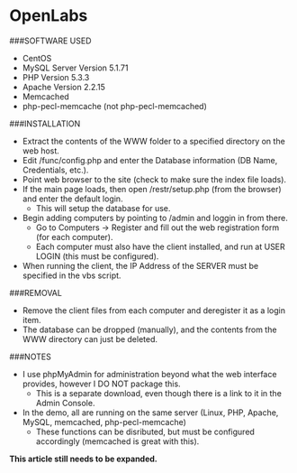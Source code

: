 OpenLabs
========

###SOFTWARE USED
- CentOS  
- MySQL Server Version 5.1.71  
- PHP Version 5.3.3  
- Apache Version 2.2.15  
- Memcached  
- php-pecl-memcache (not php-pecl-memcached)  

###INSTALLATION
- Extract the contents of the WWW folder to a specified directory on the web host.  
- Edit /func/config.php and enter the Database information (DB Name, Credentials, etc.).  
- Point web browser to the site (check to make sure the index file loads).  
- If the main page loads, then open /restr/setup.php (from the browser) and enter the default login.  
  - This will setup the database for use.  
- Begin adding computers by pointing to /admin and loggin in from there.  
  - Go to Computers -> Register and fill out the web registration form (for each computer).  
  - Each computer must also have the client installed, and run at USER LOGIN (this must be configured).  
- When running the client, the IP Address of the SERVER must be specified in the vbs script.

###REMOVAL
- Remove the client files from each computer and deregister it as a login item.  
- The database can be dropped (manually), and the contents from the WWW directory can just be deleted.  

###NOTES
- I use phpMyAdmin for administration beyond what the web interface provides, however I DO NOT package this.  
  - This is a separate download, even though there is a link to it in the Admin Console.  
- In the demo, all are running on the same server (Linux, PHP, Apache, MySQL, memcached, php-pecl-memcache)  
  - These functions can be disributed, but must be configured accordingly (memcached is great with this).  

**This article still needs to be expanded.**
